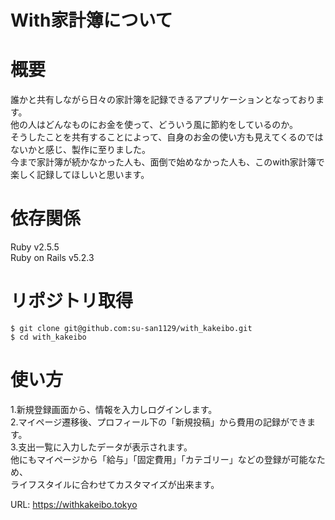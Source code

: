 # With家計簿について

# 概要
誰かと共有しながら日々の家計簿を記録できるアプリケーションとなっております。  
他の人はどんなものにお金を使って、どういう風に節約をしているのか。  
そうしたことを共有することによって、自身のお金の使い方も見えてくるのではないかと感じ、製作に至りました。  
今まで家計簿が続かなかった人も、面倒で始めなかった人も、このwith家計簿で楽しく記録してほしいと思います。

# 依存関係
Ruby           v2.5.5  
Ruby on Rails  v5.2.3

# リポジトリ取得
```
$ git clone git@github.com:su-san1129/with_kakeibo.git
$ cd with_kakeibo
```  

# 使い方
1.新規登録画面から、情報を入力しログインします。  
2.マイページ遷移後、プロフィール下の「新規投稿」から費用の記録ができます。  
3.支出一覧に入力したデータが表示されます。  
他にもマイページから「給与」「固定費用」「カテゴリー」などの登録が可能なため、  
ライフスタイルに合わせてカスタマイズが出来ます。  

URL: https://withkakeibo.tokyo


